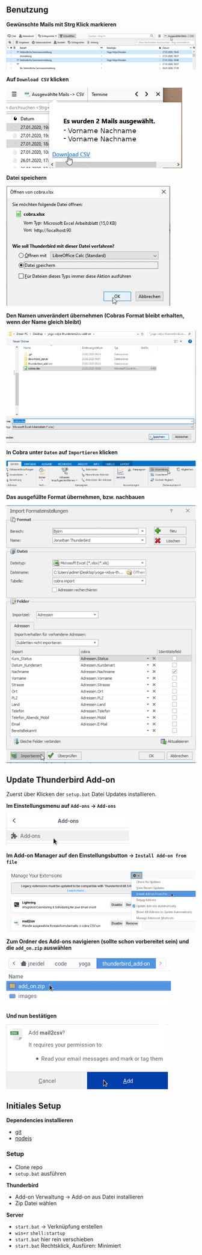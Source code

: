 ## Benutzung

**Gewünschte Mails mit Strg Klick markieren**

![](images/auswahl.png)

**Auf `Download CSV` klicken**

![](images/download.png)

**Datei speichern**

![](images/save.png)

**Den Namen unverändert übernehmen (Cobras Format bleibt erhalten, wenn der Name
gleich bleibt)**

![](images/name.png)

**In Cobra unter `Daten` auf `Importieren` klicken**

![](images/import.png)

**Das ausgefüllte Format übernehmen, bzw. nachbauen**

![](images/import_format.png)

## Update Thunderbird Add-on

Zuerst über Klicken der `setup.bat` Datei Updates installieren.

**Im Einstellungsmenu auf `Add-ons` -> `Add-ons`**

![](images/update-1.png)

**Im Add-on Manager auf den Einstellungsbutton -> `Install Add-on from file`**

![](images/update-2.png)

**Zum Ordner des Add-ons navigieren (sollte schon vorbereitet sein) und die
`add_on.zip` auswählen**

![](images/update-3.png)

**Und nun bestätigen**

![](images/update-4.png)

## Initiales Setup

**Dependencies installieren**
- [git](https://git-scm.com/downloads)
- [nodejs](https://nodejs.org/en/download)

### Setup

- Clone repo
- `setup.bat` ausführen

**Thunderbird**
- Add-on Verwaltung -> Add-on aus Datei installieren
- Zip Datei wählen

**Server**
- `start.bat` -> Verknüpfung erstellen
- `win+r` `shell:startup`
- `start.bat` hier rein verschieben
- `start.bat` Rechtsklick, Ausfüren: Minimiert
